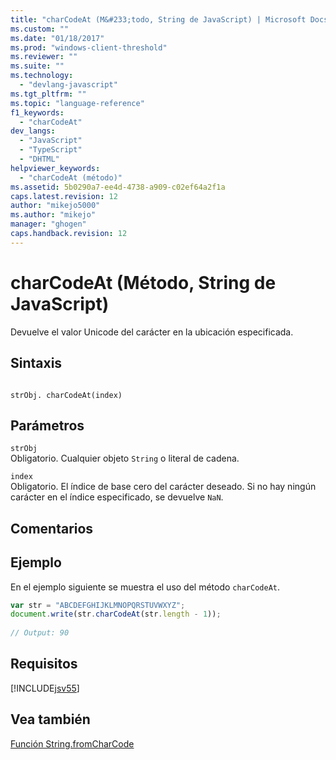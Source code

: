 ```yaml
---
title: "charCodeAt (M&#233;todo, String de JavaScript) | Microsoft Docs"
ms.custom: ""
ms.date: "01/18/2017"
ms.prod: "windows-client-threshold"
ms.reviewer: ""
ms.suite: ""
ms.technology: 
  - "devlang-javascript"
ms.tgt_pltfrm: ""
ms.topic: "language-reference"
f1_keywords: 
  - "charCodeAt"
dev_langs: 
  - "JavaScript"
  - "TypeScript"
  - "DHTML"
helpviewer_keywords: 
  - "charCodeAt (método)"
ms.assetid: 5b0290a7-ee4d-4738-a909-c02ef64a2f1a
caps.latest.revision: 12
author: "mikejo5000"
ms.author: "mikejo"
manager: "ghogen"
caps.handback.revision: 12
---
```

# charCodeAt (M&#233;todo, String de JavaScript)
Devuelve el valor Unicode del carácter en la ubicación especificada.  
  
## Sintaxis  
  
```  
  
strObj. charCodeAt(index)  
```  
  
## Parámetros  
 `strObj`  
 Obligatorio.  Cualquier objeto `String` o literal de cadena.  
  
 `index`  
 Obligatorio.  El índice de base cero del carácter deseado.  Si no hay ningún carácter en el índice especificado, se devuelve `NaN`.  
  
## Comentarios  
  
## Ejemplo  
 En el ejemplo siguiente se muestra el uso del método `charCodeAt`.  
  
```javascript  
var str = "ABCDEFGHIJKLMNOPQRSTUVWXYZ";   
document.write(str.charCodeAt(str.length - 1));  
  
// Output: 90   
```  
  
## Requisitos  
 [!INCLUDE[jsv55](../../javascript/reference/includes/jsv55-md.md)]  
  
## Vea también  
 [Función String.fromCharCode](../../javascript/reference/string-fromcharcode-function-javascript.md)
